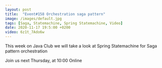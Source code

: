 ```yaml
---
layout: post
title:  "Event#158 Orchestration saga pattern"
image: /images/default.jpg
tags: [Saga, Statemachine, Spring Statemachine, Video]
date: 2020-11-17 19:5:00 +0200
video: 6z1t_7Ado6w
---
```


This week on Java Club we will take a look at Spring Statemachine for Saga pattern orchestration[]()

Join us next Thursday, at 10:00 Online
